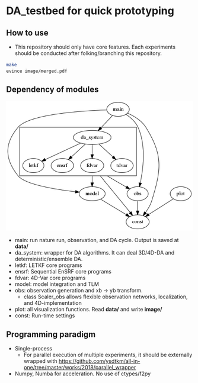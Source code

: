 # DA_testbed for quick prototyping

## How to use
* This repository should only have core features. Each experiments should be conducted after folking/branching this repository.

```bash
make
evince image/merged.pdf
```

## Dependency of modules
<img src="documentation/graph.png">

* main: run nature run, observation, and DA cycle. Output is saved at **data/**
* da_system: wrapper for DA algorithms. It can deal 3D/4D-DA and deterministic/ensemble DA.
* letkf: LETKF core programs
* ensrf: Sequential EnSRF core programs
* fdvar: 4D-Var core programs
* model: model integration and TLM
* obs: observation generation and xb -> yb transform.
    * class Scaler_obs allows flexible observation networks, localization, and 4D-implementation
* plot: all visualization functions. Read **data/** and write **image/**
* const: Run-time settings

## Programming paradigm
* Single-process
    * For parallel execution of multiple experiments, it should be externally wrapped with https://github.com/ysdtkm/all-in-one/tree/master/works/2018/parallel_wrapper
* Numpy, Numba for acceleration. No use of ctypes/f2py
